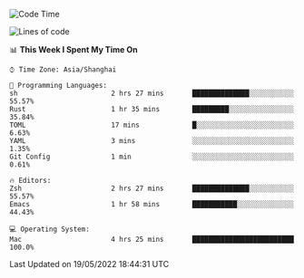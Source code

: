 <!--START_SECTION:waka-->
![Code Time](http://img.shields.io/badge/Code%20Time-0%20secs-blue)

![Lines of code](https://img.shields.io/badge/From%20Hello%20World%20I%27ve%20Written-22%20Thousand%20lines%20of%20code-blue)

📊 **This Week I Spent My Time On** 

```text
⌚︎ Time Zone: Asia/Shanghai

💬 Programming Languages: 
sh                       2 hrs 27 mins       ██████████████░░░░░░░░░░░   55.57% 
Rust                     1 hr 35 mins        █████████░░░░░░░░░░░░░░░░   35.84% 
TOML                     17 mins             █░░░░░░░░░░░░░░░░░░░░░░░░   6.63% 
YAML                     3 mins              ░░░░░░░░░░░░░░░░░░░░░░░░░   1.35% 
Git Config               1 min               ░░░░░░░░░░░░░░░░░░░░░░░░░   0.61%

🔥 Editors: 
Zsh                      2 hrs 27 mins       ██████████████░░░░░░░░░░░   55.57% 
Emacs                    1 hr 58 mins        ███████████░░░░░░░░░░░░░░   44.43%

💻 Operating System: 
Mac                      4 hrs 25 mins       █████████████████████████   100.0%

```


 Last Updated on 19/05/2022 18:44:31 UTC
<!--END_SECTION:waka-->
